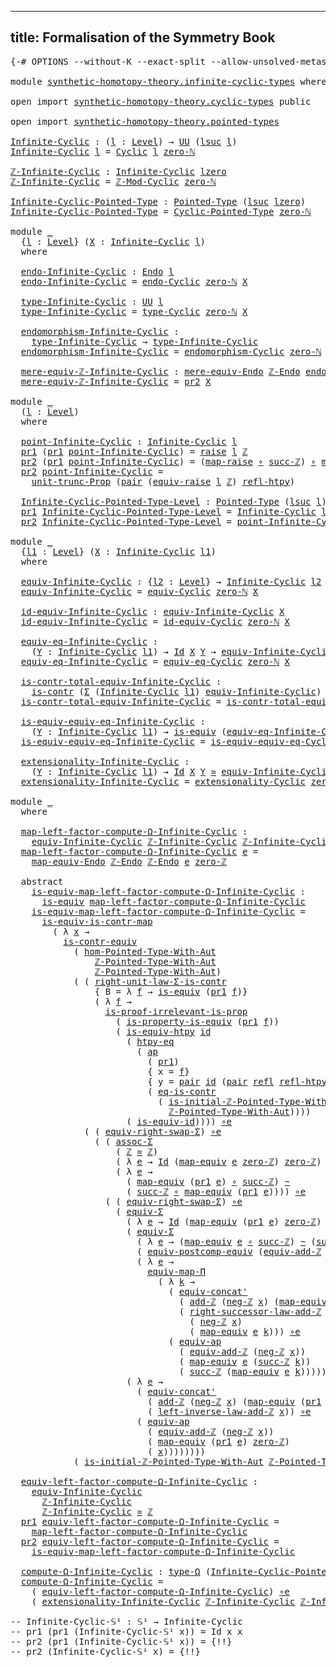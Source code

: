 
---
title: Formalisation of the Symmetry Book
---

<pre class="Agda"><a id="61" class="Symbol">{-#</a> <a id="65" class="Keyword">OPTIONS</a> <a id="73" class="Pragma">--without-K</a> <a id="85" class="Pragma">--exact-split</a> <a id="99" class="Pragma">--allow-unsolved-metas</a> <a id="122" class="Symbol">#-}</a>

<a id="127" class="Keyword">module</a> <a id="134" href="synthetic-homotopy-theory.infinite-cyclic-types.html" class="Module">synthetic-homotopy-theory.infinite-cyclic-types</a> <a id="182" class="Keyword">where</a>

<a id="189" class="Keyword">open</a> <a id="194" class="Keyword">import</a> <a id="201" href="synthetic-homotopy-theory.cyclic-types.html" class="Module">synthetic-homotopy-theory.cyclic-types</a> <a id="240" class="Keyword">public</a>

<a id="248" class="Keyword">open</a> <a id="253" class="Keyword">import</a> <a id="260" href="synthetic-homotopy-theory.pointed-types.html" class="Module">synthetic-homotopy-theory.pointed-types</a>

<a id="Infinite-Cyclic"></a><a id="301" href="synthetic-homotopy-theory.infinite-cyclic-types.html#301" class="Function">Infinite-Cyclic</a> <a id="317" class="Symbol">:</a> <a id="319" class="Symbol">(</a><a id="320" href="synthetic-homotopy-theory.infinite-cyclic-types.html#320" class="Bound">l</a> <a id="322" class="Symbol">:</a> <a id="324" href="Agda.Primitive.html#597" class="Postulate">Level</a><a id="329" class="Symbol">)</a> <a id="331" class="Symbol">→</a> <a id="333" href="Agda.Primitive.html#326" class="Primitive">UU</a> <a id="336" class="Symbol">(</a><a id="337" href="Agda.Primitive.html#780" class="Primitive">lsuc</a> <a id="342" href="synthetic-homotopy-theory.infinite-cyclic-types.html#320" class="Bound">l</a><a id="343" class="Symbol">)</a>
<a id="345" href="synthetic-homotopy-theory.infinite-cyclic-types.html#301" class="Function">Infinite-Cyclic</a> <a id="361" href="synthetic-homotopy-theory.infinite-cyclic-types.html#361" class="Bound">l</a> <a id="363" class="Symbol">=</a> <a id="365" href="synthetic-homotopy-theory.cyclic-types.html#10972" class="Function">Cyclic</a> <a id="372" href="synthetic-homotopy-theory.infinite-cyclic-types.html#361" class="Bound">l</a> <a id="374" href="elementary-number-theory.natural-numbers.html#1465" class="InductiveConstructor">zero-ℕ</a> 

<a id="ℤ-Infinite-Cyclic"></a><a id="383" href="synthetic-homotopy-theory.infinite-cyclic-types.html#383" class="Function">ℤ-Infinite-Cyclic</a> <a id="401" class="Symbol">:</a> <a id="403" href="synthetic-homotopy-theory.infinite-cyclic-types.html#301" class="Function">Infinite-Cyclic</a> <a id="419" href="Agda.Primitive.html#764" class="Primitive">lzero</a>
<a id="425" href="synthetic-homotopy-theory.infinite-cyclic-types.html#383" class="Function">ℤ-Infinite-Cyclic</a> <a id="443" class="Symbol">=</a> <a id="445" href="synthetic-homotopy-theory.cyclic-types.html#11055" class="Function">ℤ-Mod-Cyclic</a> <a id="458" href="elementary-number-theory.natural-numbers.html#1465" class="InductiveConstructor">zero-ℕ</a>

<a id="Infinite-Cyclic-Pointed-Type"></a><a id="466" href="synthetic-homotopy-theory.infinite-cyclic-types.html#466" class="Function">Infinite-Cyclic-Pointed-Type</a> <a id="495" class="Symbol">:</a> <a id="497" href="synthetic-homotopy-theory.pointed-types.html#392" class="Function">Pointed-Type</a> <a id="510" class="Symbol">(</a><a id="511" href="Agda.Primitive.html#780" class="Primitive">lsuc</a> <a id="516" href="Agda.Primitive.html#764" class="Primitive">lzero</a><a id="521" class="Symbol">)</a>
<a id="523" href="synthetic-homotopy-theory.infinite-cyclic-types.html#466" class="Function">Infinite-Cyclic-Pointed-Type</a> <a id="552" class="Symbol">=</a> <a id="554" href="synthetic-homotopy-theory.cyclic-types.html#11191" class="Function">Cyclic-Pointed-Type</a> <a id="574" href="elementary-number-theory.natural-numbers.html#1465" class="InductiveConstructor">zero-ℕ</a>

<a id="582" class="Keyword">module</a> <a id="589" href="synthetic-homotopy-theory.infinite-cyclic-types.html#589" class="Module">_</a>
  <a id="593" class="Symbol">{</a><a id="594" href="synthetic-homotopy-theory.infinite-cyclic-types.html#594" class="Bound">l</a> <a id="596" class="Symbol">:</a> <a id="598" href="Agda.Primitive.html#597" class="Postulate">Level</a><a id="603" class="Symbol">}</a> <a id="605" class="Symbol">(</a><a id="606" href="synthetic-homotopy-theory.infinite-cyclic-types.html#606" class="Bound">X</a> <a id="608" class="Symbol">:</a> <a id="610" href="synthetic-homotopy-theory.infinite-cyclic-types.html#301" class="Function">Infinite-Cyclic</a> <a id="626" href="synthetic-homotopy-theory.infinite-cyclic-types.html#594" class="Bound">l</a><a id="627" class="Symbol">)</a>
  <a id="631" class="Keyword">where</a>

  <a id="640" href="synthetic-homotopy-theory.infinite-cyclic-types.html#640" class="Function">endo-Infinite-Cyclic</a> <a id="661" class="Symbol">:</a> <a id="663" href="synthetic-homotopy-theory.cyclic-types.html#332" class="Function">Endo</a> <a id="668" href="synthetic-homotopy-theory.infinite-cyclic-types.html#594" class="Bound">l</a>
  <a id="672" href="synthetic-homotopy-theory.infinite-cyclic-types.html#640" class="Function">endo-Infinite-Cyclic</a> <a id="693" class="Symbol">=</a> <a id="695" href="synthetic-homotopy-theory.cyclic-types.html#11340" class="Function">endo-Cyclic</a> <a id="707" href="elementary-number-theory.natural-numbers.html#1465" class="InductiveConstructor">zero-ℕ</a> <a id="714" href="synthetic-homotopy-theory.infinite-cyclic-types.html#606" class="Bound">X</a>
  
  <a id="721" href="synthetic-homotopy-theory.infinite-cyclic-types.html#721" class="Function">type-Infinite-Cyclic</a> <a id="742" class="Symbol">:</a> <a id="744" href="Agda.Primitive.html#326" class="Primitive">UU</a> <a id="747" href="synthetic-homotopy-theory.infinite-cyclic-types.html#594" class="Bound">l</a>
  <a id="751" href="synthetic-homotopy-theory.infinite-cyclic-types.html#721" class="Function">type-Infinite-Cyclic</a> <a id="772" class="Symbol">=</a> <a id="774" href="synthetic-homotopy-theory.cyclic-types.html#11417" class="Function">type-Cyclic</a> <a id="786" href="elementary-number-theory.natural-numbers.html#1465" class="InductiveConstructor">zero-ℕ</a> <a id="793" href="synthetic-homotopy-theory.infinite-cyclic-types.html#606" class="Bound">X</a>
  
  <a id="800" href="synthetic-homotopy-theory.infinite-cyclic-types.html#800" class="Function">endomorphism-Infinite-Cyclic</a> <a id="829" class="Symbol">:</a>
    <a id="835" href="synthetic-homotopy-theory.infinite-cyclic-types.html#721" class="Function">type-Infinite-Cyclic</a> <a id="856" class="Symbol">→</a> <a id="858" href="synthetic-homotopy-theory.infinite-cyclic-types.html#721" class="Function">type-Infinite-Cyclic</a>
  <a id="881" href="synthetic-homotopy-theory.infinite-cyclic-types.html#800" class="Function">endomorphism-Infinite-Cyclic</a> <a id="910" class="Symbol">=</a> <a id="912" href="synthetic-homotopy-theory.cyclic-types.html#11975" class="Function">endomorphism-Cyclic</a> <a id="932" href="elementary-number-theory.natural-numbers.html#1465" class="InductiveConstructor">zero-ℕ</a> <a id="939" href="synthetic-homotopy-theory.infinite-cyclic-types.html#606" class="Bound">X</a>

  <a id="944" href="synthetic-homotopy-theory.infinite-cyclic-types.html#944" class="Function">mere-equiv-ℤ-Infinite-Cyclic</a> <a id="973" class="Symbol">:</a> <a id="975" href="synthetic-homotopy-theory.cyclic-types.html#1343" class="Function">mere-equiv-Endo</a> <a id="991" href="synthetic-homotopy-theory.cyclic-types.html#556" class="Function">ℤ-Endo</a> <a id="998" href="synthetic-homotopy-theory.infinite-cyclic-types.html#640" class="Function">endo-Infinite-Cyclic</a>
  <a id="1021" href="synthetic-homotopy-theory.infinite-cyclic-types.html#944" class="Function">mere-equiv-ℤ-Infinite-Cyclic</a> <a id="1050" class="Symbol">=</a> <a id="1052" href="foundation-core.dependent-pair-types.html#604" class="Field">pr2</a> <a id="1056" href="synthetic-homotopy-theory.infinite-cyclic-types.html#606" class="Bound">X</a>
  
<a id="1061" class="Keyword">module</a> <a id="1068" href="synthetic-homotopy-theory.infinite-cyclic-types.html#1068" class="Module">_</a>
  <a id="1072" class="Symbol">(</a><a id="1073" href="synthetic-homotopy-theory.infinite-cyclic-types.html#1073" class="Bound">l</a> <a id="1075" class="Symbol">:</a> <a id="1077" href="Agda.Primitive.html#597" class="Postulate">Level</a><a id="1082" class="Symbol">)</a>
  <a id="1086" class="Keyword">where</a>

  <a id="1095" href="synthetic-homotopy-theory.infinite-cyclic-types.html#1095" class="Function">point-Infinite-Cyclic</a> <a id="1117" class="Symbol">:</a> <a id="1119" href="synthetic-homotopy-theory.infinite-cyclic-types.html#301" class="Function">Infinite-Cyclic</a> <a id="1135" href="synthetic-homotopy-theory.infinite-cyclic-types.html#1073" class="Bound">l</a>
  <a id="1139" href="foundation-core.dependent-pair-types.html#592" class="Field">pr1</a> <a id="1143" class="Symbol">(</a><a id="1144" href="foundation-core.dependent-pair-types.html#592" class="Field">pr1</a> <a id="1148" href="synthetic-homotopy-theory.infinite-cyclic-types.html#1095" class="Function">point-Infinite-Cyclic</a><a id="1169" class="Symbol">)</a> <a id="1171" class="Symbol">=</a> <a id="1173" href="foundation.raising-universe-levels.html#765" class="Datatype">raise</a> <a id="1179" href="synthetic-homotopy-theory.infinite-cyclic-types.html#1073" class="Bound">l</a> <a id="1181" href="elementary-number-theory.integers.html#1789" class="Function">ℤ</a>
  <a id="1185" href="foundation-core.dependent-pair-types.html#604" class="Field">pr2</a> <a id="1189" class="Symbol">(</a><a id="1190" href="foundation-core.dependent-pair-types.html#592" class="Field">pr1</a> <a id="1194" href="synthetic-homotopy-theory.infinite-cyclic-types.html#1095" class="Function">point-Infinite-Cyclic</a><a id="1215" class="Symbol">)</a> <a id="1217" class="Symbol">=</a> <a id="1219" class="Symbol">(</a><a id="1220" href="foundation.raising-universe-levels.html#830" class="InductiveConstructor">map-raise</a> <a id="1230" href="foundation-core.functions.html#407" class="Function Operator">∘</a> <a id="1232" href="elementary-number-theory.integers.html#3380" class="Function">succ-ℤ</a><a id="1238" class="Symbol">)</a> <a id="1240" href="foundation-core.functions.html#407" class="Function Operator">∘</a> <a id="1242" href="foundation.raising-universe-levels.html#906" class="Function">map-inv-raise</a>
  <a id="1258" href="foundation-core.dependent-pair-types.html#604" class="Field">pr2</a> <a id="1262" href="synthetic-homotopy-theory.infinite-cyclic-types.html#1095" class="Function">point-Infinite-Cyclic</a> <a id="1284" class="Symbol">=</a>
    <a id="1290" href="foundation.propositional-truncations.html#1756" class="Postulate">unit-trunc-Prop</a> <a id="1306" class="Symbol">(</a><a id="1307" href="foundation-core.dependent-pair-types.html#575" class="InductiveConstructor">pair</a> <a id="1312" class="Symbol">(</a><a id="1313" href="foundation.raising-universe-levels.html#1342" class="Function">equiv-raise</a> <a id="1325" href="synthetic-homotopy-theory.infinite-cyclic-types.html#1073" class="Bound">l</a> <a id="1327" href="elementary-number-theory.integers.html#1789" class="Function">ℤ</a><a id="1328" class="Symbol">)</a> <a id="1330" href="foundation-core.homotopies.html#632" class="Function">refl-htpy</a><a id="1339" class="Symbol">)</a>

  <a id="1344" href="synthetic-homotopy-theory.infinite-cyclic-types.html#1344" class="Function">Infinite-Cyclic-Pointed-Type-Level</a> <a id="1379" class="Symbol">:</a> <a id="1381" href="synthetic-homotopy-theory.pointed-types.html#392" class="Function">Pointed-Type</a> <a id="1394" class="Symbol">(</a><a id="1395" href="Agda.Primitive.html#780" class="Primitive">lsuc</a> <a id="1400" href="synthetic-homotopy-theory.infinite-cyclic-types.html#1073" class="Bound">l</a><a id="1401" class="Symbol">)</a>
  <a id="1405" href="foundation-core.dependent-pair-types.html#592" class="Field">pr1</a> <a id="1409" href="synthetic-homotopy-theory.infinite-cyclic-types.html#1344" class="Function">Infinite-Cyclic-Pointed-Type-Level</a> <a id="1444" class="Symbol">=</a> <a id="1446" href="synthetic-homotopy-theory.infinite-cyclic-types.html#301" class="Function">Infinite-Cyclic</a> <a id="1462" href="synthetic-homotopy-theory.infinite-cyclic-types.html#1073" class="Bound">l</a>
  <a id="1466" href="foundation-core.dependent-pair-types.html#604" class="Field">pr2</a> <a id="1470" href="synthetic-homotopy-theory.infinite-cyclic-types.html#1344" class="Function">Infinite-Cyclic-Pointed-Type-Level</a> <a id="1505" class="Symbol">=</a> <a id="1507" href="synthetic-homotopy-theory.infinite-cyclic-types.html#1095" class="Function">point-Infinite-Cyclic</a>

<a id="1530" class="Keyword">module</a> <a id="1537" href="synthetic-homotopy-theory.infinite-cyclic-types.html#1537" class="Module">_</a>
  <a id="1541" class="Symbol">{</a><a id="1542" href="synthetic-homotopy-theory.infinite-cyclic-types.html#1542" class="Bound">l1</a> <a id="1545" class="Symbol">:</a> <a id="1547" href="Agda.Primitive.html#597" class="Postulate">Level</a><a id="1552" class="Symbol">}</a> <a id="1554" class="Symbol">(</a><a id="1555" href="synthetic-homotopy-theory.infinite-cyclic-types.html#1555" class="Bound">X</a> <a id="1557" class="Symbol">:</a> <a id="1559" href="synthetic-homotopy-theory.infinite-cyclic-types.html#301" class="Function">Infinite-Cyclic</a> <a id="1575" href="synthetic-homotopy-theory.infinite-cyclic-types.html#1542" class="Bound">l1</a><a id="1577" class="Symbol">)</a> 
  <a id="1582" class="Keyword">where</a>
  
  <a id="1593" href="synthetic-homotopy-theory.infinite-cyclic-types.html#1593" class="Function">equiv-Infinite-Cyclic</a> <a id="1615" class="Symbol">:</a> <a id="1617" class="Symbol">{</a><a id="1618" href="synthetic-homotopy-theory.infinite-cyclic-types.html#1618" class="Bound">l2</a> <a id="1621" class="Symbol">:</a> <a id="1623" href="Agda.Primitive.html#597" class="Postulate">Level</a><a id="1628" class="Symbol">}</a> <a id="1630" class="Symbol">→</a> <a id="1632" href="synthetic-homotopy-theory.infinite-cyclic-types.html#301" class="Function">Infinite-Cyclic</a> <a id="1648" href="synthetic-homotopy-theory.infinite-cyclic-types.html#1618" class="Bound">l2</a> <a id="1651" class="Symbol">→</a> <a id="1653" href="Agda.Primitive.html#326" class="Primitive">UU</a> <a id="1656" class="Symbol">(</a><a id="1657" href="synthetic-homotopy-theory.infinite-cyclic-types.html#1542" class="Bound">l1</a> <a id="1660" href="Agda.Primitive.html#810" class="Primitive Operator">⊔</a> <a id="1662" href="synthetic-homotopy-theory.infinite-cyclic-types.html#1618" class="Bound">l2</a><a id="1664" class="Symbol">)</a>
  <a id="1668" href="synthetic-homotopy-theory.infinite-cyclic-types.html#1593" class="Function">equiv-Infinite-Cyclic</a> <a id="1690" class="Symbol">=</a> <a id="1692" href="synthetic-homotopy-theory.cyclic-types.html#12219" class="Function">equiv-Cyclic</a> <a id="1705" href="elementary-number-theory.natural-numbers.html#1465" class="InductiveConstructor">zero-ℕ</a> <a id="1712" href="synthetic-homotopy-theory.infinite-cyclic-types.html#1555" class="Bound">X</a>

  <a id="1717" href="synthetic-homotopy-theory.infinite-cyclic-types.html#1717" class="Function">id-equiv-Infinite-Cyclic</a> <a id="1742" class="Symbol">:</a> <a id="1744" href="synthetic-homotopy-theory.infinite-cyclic-types.html#1593" class="Function">equiv-Infinite-Cyclic</a> <a id="1766" href="synthetic-homotopy-theory.infinite-cyclic-types.html#1555" class="Bound">X</a>
  <a id="1770" href="synthetic-homotopy-theory.infinite-cyclic-types.html#1717" class="Function">id-equiv-Infinite-Cyclic</a> <a id="1795" class="Symbol">=</a> <a id="1797" href="synthetic-homotopy-theory.cyclic-types.html#13242" class="Function">id-equiv-Cyclic</a> <a id="1813" href="elementary-number-theory.natural-numbers.html#1465" class="InductiveConstructor">zero-ℕ</a> <a id="1820" href="synthetic-homotopy-theory.infinite-cyclic-types.html#1555" class="Bound">X</a>

  <a id="1825" href="synthetic-homotopy-theory.infinite-cyclic-types.html#1825" class="Function">equiv-eq-Infinite-Cyclic</a> <a id="1850" class="Symbol">:</a>
    <a id="1856" class="Symbol">(</a><a id="1857" href="synthetic-homotopy-theory.infinite-cyclic-types.html#1857" class="Bound">Y</a> <a id="1859" class="Symbol">:</a> <a id="1861" href="synthetic-homotopy-theory.infinite-cyclic-types.html#301" class="Function">Infinite-Cyclic</a> <a id="1877" href="synthetic-homotopy-theory.infinite-cyclic-types.html#1542" class="Bound">l1</a><a id="1879" class="Symbol">)</a> <a id="1881" class="Symbol">→</a> <a id="1883" href="foundation-core.identity-types.html#641" class="Datatype">Id</a> <a id="1886" href="synthetic-homotopy-theory.infinite-cyclic-types.html#1555" class="Bound">X</a> <a id="1888" href="synthetic-homotopy-theory.infinite-cyclic-types.html#1857" class="Bound">Y</a> <a id="1890" class="Symbol">→</a> <a id="1892" href="synthetic-homotopy-theory.infinite-cyclic-types.html#1593" class="Function">equiv-Infinite-Cyclic</a> <a id="1914" href="synthetic-homotopy-theory.infinite-cyclic-types.html#1857" class="Bound">Y</a>
  <a id="1918" href="synthetic-homotopy-theory.infinite-cyclic-types.html#1825" class="Function">equiv-eq-Infinite-Cyclic</a> <a id="1943" class="Symbol">=</a> <a id="1945" href="synthetic-homotopy-theory.cyclic-types.html#13383" class="Function">equiv-eq-Cyclic</a> <a id="1961" href="elementary-number-theory.natural-numbers.html#1465" class="InductiveConstructor">zero-ℕ</a> <a id="1968" href="synthetic-homotopy-theory.infinite-cyclic-types.html#1555" class="Bound">X</a>
  
  <a id="1975" href="synthetic-homotopy-theory.infinite-cyclic-types.html#1975" class="Function">is-contr-total-equiv-Infinite-Cyclic</a> <a id="2012" class="Symbol">:</a>
    <a id="2018" href="foundation-core.contractible-types.html#925" class="Function">is-contr</a> <a id="2027" class="Symbol">(</a><a id="2028" href="foundation-core.dependent-pair-types.html#502" class="Record">Σ</a> <a id="2030" class="Symbol">(</a><a id="2031" href="synthetic-homotopy-theory.infinite-cyclic-types.html#301" class="Function">Infinite-Cyclic</a> <a id="2047" href="synthetic-homotopy-theory.infinite-cyclic-types.html#1542" class="Bound">l1</a><a id="2049" class="Symbol">)</a> <a id="2051" href="synthetic-homotopy-theory.infinite-cyclic-types.html#1593" class="Function">equiv-Infinite-Cyclic</a><a id="2072" class="Symbol">)</a>
  <a id="2076" href="synthetic-homotopy-theory.infinite-cyclic-types.html#1975" class="Function">is-contr-total-equiv-Infinite-Cyclic</a> <a id="2113" class="Symbol">=</a> <a id="2115" href="synthetic-homotopy-theory.cyclic-types.html#13493" class="Function">is-contr-total-equiv-Cyclic</a> <a id="2143" href="elementary-number-theory.natural-numbers.html#1465" class="InductiveConstructor">zero-ℕ</a> <a id="2150" href="synthetic-homotopy-theory.infinite-cyclic-types.html#1555" class="Bound">X</a>

  <a id="2155" href="synthetic-homotopy-theory.infinite-cyclic-types.html#2155" class="Function">is-equiv-equiv-eq-Infinite-Cyclic</a> <a id="2189" class="Symbol">:</a>
    <a id="2195" class="Symbol">(</a><a id="2196" href="synthetic-homotopy-theory.infinite-cyclic-types.html#2196" class="Bound">Y</a> <a id="2198" class="Symbol">:</a> <a id="2200" href="synthetic-homotopy-theory.infinite-cyclic-types.html#301" class="Function">Infinite-Cyclic</a> <a id="2216" href="synthetic-homotopy-theory.infinite-cyclic-types.html#1542" class="Bound">l1</a><a id="2218" class="Symbol">)</a> <a id="2220" class="Symbol">→</a> <a id="2222" href="foundation-core.equivalences.html#1542" class="Function">is-equiv</a> <a id="2231" class="Symbol">(</a><a id="2232" href="synthetic-homotopy-theory.infinite-cyclic-types.html#1825" class="Function">equiv-eq-Infinite-Cyclic</a> <a id="2257" href="synthetic-homotopy-theory.infinite-cyclic-types.html#2196" class="Bound">Y</a><a id="2258" class="Symbol">)</a>
  <a id="2262" href="synthetic-homotopy-theory.infinite-cyclic-types.html#2155" class="Function">is-equiv-equiv-eq-Infinite-Cyclic</a> <a id="2296" class="Symbol">=</a> <a id="2298" href="synthetic-homotopy-theory.cyclic-types.html#13922" class="Function">is-equiv-equiv-eq-Cyclic</a> <a id="2323" href="elementary-number-theory.natural-numbers.html#1465" class="InductiveConstructor">zero-ℕ</a> <a id="2330" href="synthetic-homotopy-theory.infinite-cyclic-types.html#1555" class="Bound">X</a>

  <a id="2335" href="synthetic-homotopy-theory.infinite-cyclic-types.html#2335" class="Function">extensionality-Infinite-Cyclic</a> <a id="2366" class="Symbol">:</a>
    <a id="2372" class="Symbol">(</a><a id="2373" href="synthetic-homotopy-theory.infinite-cyclic-types.html#2373" class="Bound">Y</a> <a id="2375" class="Symbol">:</a> <a id="2377" href="synthetic-homotopy-theory.infinite-cyclic-types.html#301" class="Function">Infinite-Cyclic</a> <a id="2393" href="synthetic-homotopy-theory.infinite-cyclic-types.html#1542" class="Bound">l1</a><a id="2395" class="Symbol">)</a> <a id="2397" class="Symbol">→</a> <a id="2399" href="foundation-core.identity-types.html#641" class="Datatype">Id</a> <a id="2402" href="synthetic-homotopy-theory.infinite-cyclic-types.html#1555" class="Bound">X</a> <a id="2404" href="synthetic-homotopy-theory.infinite-cyclic-types.html#2373" class="Bound">Y</a> <a id="2406" href="foundation-core.equivalences.html#1607" class="Function Operator">≃</a> <a id="2408" href="synthetic-homotopy-theory.infinite-cyclic-types.html#1593" class="Function">equiv-Infinite-Cyclic</a> <a id="2430" href="synthetic-homotopy-theory.infinite-cyclic-types.html#2373" class="Bound">Y</a>
  <a id="2434" href="synthetic-homotopy-theory.infinite-cyclic-types.html#2335" class="Function">extensionality-Infinite-Cyclic</a> <a id="2465" class="Symbol">=</a> <a id="2467" href="synthetic-homotopy-theory.cyclic-types.html#14161" class="Function">extensionality-Cyclic</a> <a id="2489" href="elementary-number-theory.natural-numbers.html#1465" class="InductiveConstructor">zero-ℕ</a> <a id="2496" href="synthetic-homotopy-theory.infinite-cyclic-types.html#1555" class="Bound">X</a>

<a id="2499" class="Keyword">module</a> <a id="2506" href="synthetic-homotopy-theory.infinite-cyclic-types.html#2506" class="Module">_</a>
  <a id="2510" class="Keyword">where</a>
  
  <a id="2521" href="synthetic-homotopy-theory.infinite-cyclic-types.html#2521" class="Function">map-left-factor-compute-Ω-Infinite-Cyclic</a> <a id="2563" class="Symbol">:</a>
    <a id="2569" href="synthetic-homotopy-theory.infinite-cyclic-types.html#1593" class="Function">equiv-Infinite-Cyclic</a> <a id="2591" href="synthetic-homotopy-theory.infinite-cyclic-types.html#383" class="Function">ℤ-Infinite-Cyclic</a> <a id="2609" href="synthetic-homotopy-theory.infinite-cyclic-types.html#383" class="Function">ℤ-Infinite-Cyclic</a> <a id="2627" class="Symbol">→</a> <a id="2629" href="elementary-number-theory.integers.html#1789" class="Function">ℤ</a>
  <a id="2633" href="synthetic-homotopy-theory.infinite-cyclic-types.html#2521" class="Function">map-left-factor-compute-Ω-Infinite-Cyclic</a> <a id="2675" href="synthetic-homotopy-theory.infinite-cyclic-types.html#2675" class="Bound">e</a> <a id="2677" class="Symbol">=</a>
    <a id="2683" href="synthetic-homotopy-theory.cyclic-types.html#1005" class="Function">map-equiv-Endo</a> <a id="2698" href="synthetic-homotopy-theory.cyclic-types.html#556" class="Function">ℤ-Endo</a> <a id="2705" href="synthetic-homotopy-theory.cyclic-types.html#556" class="Function">ℤ-Endo</a> <a id="2712" href="synthetic-homotopy-theory.infinite-cyclic-types.html#2675" class="Bound">e</a> <a id="2714" href="elementary-number-theory.integers.html#2041" class="Function">zero-ℤ</a>

  <a id="2724" class="Keyword">abstract</a>
    <a id="2737" href="synthetic-homotopy-theory.infinite-cyclic-types.html#2737" class="Function">is-equiv-map-left-factor-compute-Ω-Infinite-Cyclic</a> <a id="2788" class="Symbol">:</a>
      <a id="2796" href="foundation-core.equivalences.html#1542" class="Function">is-equiv</a> <a id="2805" href="synthetic-homotopy-theory.infinite-cyclic-types.html#2521" class="Function">map-left-factor-compute-Ω-Infinite-Cyclic</a>
    <a id="2851" href="synthetic-homotopy-theory.infinite-cyclic-types.html#2737" class="Function">is-equiv-map-left-factor-compute-Ω-Infinite-Cyclic</a> <a id="2902" class="Symbol">=</a>
      <a id="2910" href="foundation-core.contractible-maps.html#2368" class="Function">is-equiv-is-contr-map</a>
        <a id="2940" class="Symbol">(</a> <a id="2942" class="Symbol">λ</a> <a id="2944" href="synthetic-homotopy-theory.infinite-cyclic-types.html#2944" class="Bound">x</a> <a id="2946" class="Symbol">→</a>
          <a id="2958" href="foundation-core.contractible-types.html#3230" class="Function">is-contr-equiv</a>
            <a id="2985" class="Symbol">(</a> <a id="2987" href="foundation.automorphisms.html#2986" class="Function">hom-Pointed-Type-With-Aut</a>
                <a id="3029" href="elementary-number-theory.integers.html#11253" class="Function">ℤ-Pointed-Type-With-Aut</a>
                <a id="3069" href="elementary-number-theory.integers.html#11253" class="Function">ℤ-Pointed-Type-With-Aut</a><a id="3092" class="Symbol">)</a>
            <a id="3106" class="Symbol">(</a> <a id="3108" class="Symbol">(</a> <a id="3110" href="foundation-core.type-arithmetic-dependent-pair-types.html#4301" class="Function">right-unit-law-Σ-is-contr</a>
                <a id="3152" class="Symbol">{</a> <a id="3154" class="Argument">B</a> <a id="3156" class="Symbol">=</a> <a id="3158" class="Symbol">λ</a> <a id="3160" href="synthetic-homotopy-theory.infinite-cyclic-types.html#3160" class="Bound">f</a> <a id="3162" class="Symbol">→</a> <a id="3164" href="foundation-core.equivalences.html#1542" class="Function">is-equiv</a> <a id="3173" class="Symbol">(</a><a id="3174" href="foundation-core.dependent-pair-types.html#592" class="Field">pr1</a> <a id="3178" href="synthetic-homotopy-theory.infinite-cyclic-types.html#3160" class="Bound">f</a><a id="3179" class="Symbol">)}</a>
                <a id="3198" class="Symbol">(</a> <a id="3200" class="Symbol">λ</a> <a id="3202" href="synthetic-homotopy-theory.infinite-cyclic-types.html#3202" class="Bound">f</a> <a id="3204" class="Symbol">→</a>
                  <a id="3224" href="foundation-core.propositions.html#2978" class="Function">is-proof-irrelevant-is-prop</a>
                    <a id="3272" class="Symbol">(</a> <a id="3274" href="foundation.equivalences.html#13419" class="Function">is-property-is-equiv</a> <a id="3295" class="Symbol">(</a><a id="3296" href="foundation-core.dependent-pair-types.html#592" class="Field">pr1</a> <a id="3300" href="synthetic-homotopy-theory.infinite-cyclic-types.html#3202" class="Bound">f</a><a id="3301" class="Symbol">))</a>
                    <a id="3324" class="Symbol">(</a> <a id="3326" href="foundation-core.equivalences.html#10132" class="Function">is-equiv-htpy</a> <a id="3340" href="foundation-core.functions.html#309" class="Function">id</a>
                      <a id="3365" class="Symbol">(</a> <a id="3367" href="foundation.function-extensionality.html#946" class="Function">htpy-eq</a>
                        <a id="3399" class="Symbol">(</a> <a id="3401" href="foundation-core.identity-types.html#2853" class="Function">ap</a>
                          <a id="3430" class="Symbol">(</a> <a id="3432" href="foundation-core.dependent-pair-types.html#592" class="Field">pr1</a><a id="3435" class="Symbol">)</a>
                          <a id="3463" class="Symbol">{</a> <a id="3465" class="Argument">x</a> <a id="3467" class="Symbol">=</a> <a id="3469" href="synthetic-homotopy-theory.infinite-cyclic-types.html#3202" class="Bound">f</a><a id="3470" class="Symbol">}</a>
                          <a id="3498" class="Symbol">{</a> <a id="3500" class="Argument">y</a> <a id="3502" class="Symbol">=</a> <a id="3504" href="foundation-core.dependent-pair-types.html#575" class="InductiveConstructor">pair</a> <a id="3509" href="foundation-core.functions.html#309" class="Function">id</a> <a id="3512" class="Symbol">(</a><a id="3513" href="foundation-core.dependent-pair-types.html#575" class="InductiveConstructor">pair</a> <a id="3518" href="foundation-core.identity-types.html#694" class="InductiveConstructor">refl</a> <a id="3523" href="foundation-core.homotopies.html#632" class="Function">refl-htpy</a><a id="3532" class="Symbol">)}</a>
                          <a id="3561" class="Symbol">(</a> <a id="3563" href="foundation-core.contractible-types.html#1232" class="Function">eq-is-contr</a>
                            <a id="3603" class="Symbol">(</a> <a id="3605" href="elementary-number-theory.integers.html#20772" class="Function">is-initial-ℤ-Pointed-Type-With-Aut</a>
                              <a id="3670" href="elementary-number-theory.integers.html#11253" class="Function">ℤ-Pointed-Type-With-Aut</a><a id="3693" class="Symbol">))))</a>
                      <a id="3720" class="Symbol">(</a> <a id="3722" href="foundation-core.equivalences.html#2309" class="Function">is-equiv-id</a><a id="3733" class="Symbol">))))</a> <a id="3738" href="foundation-core.equivalences.html#7843" class="Function Operator">∘e</a>
              <a id="3755" class="Symbol">(</a> <a id="3757" class="Symbol">(</a> <a id="3759" href="foundation-core.type-arithmetic-dependent-pair-types.html#11499" class="Function">equiv-right-swap-Σ</a><a id="3777" class="Symbol">)</a> <a id="3779" href="foundation-core.equivalences.html#7843" class="Function Operator">∘e</a>
                <a id="3798" class="Symbol">(</a> <a id="3800" class="Symbol">(</a> <a id="3802" href="foundation-core.type-arithmetic-dependent-pair-types.html#5662" class="Function">assoc-Σ</a>
                    <a id="3830" class="Symbol">(</a> <a id="3832" href="elementary-number-theory.integers.html#1789" class="Function">ℤ</a> <a id="3834" href="foundation-core.equivalences.html#1607" class="Function Operator">≃</a> <a id="3836" href="elementary-number-theory.integers.html#1789" class="Function">ℤ</a><a id="3837" class="Symbol">)</a>
                    <a id="3859" class="Symbol">(</a> <a id="3861" class="Symbol">λ</a> <a id="3863" href="synthetic-homotopy-theory.infinite-cyclic-types.html#3863" class="Bound">e</a> <a id="3865" class="Symbol">→</a> <a id="3867" href="foundation-core.identity-types.html#641" class="Datatype">Id</a> <a id="3870" class="Symbol">(</a><a id="3871" href="foundation-core.equivalences.html#1807" class="Function">map-equiv</a> <a id="3881" href="synthetic-homotopy-theory.infinite-cyclic-types.html#3863" class="Bound">e</a> <a id="3883" href="elementary-number-theory.integers.html#2041" class="Function">zero-ℤ</a><a id="3889" class="Symbol">)</a> <a id="3891" href="elementary-number-theory.integers.html#2041" class="Function">zero-ℤ</a><a id="3897" class="Symbol">)</a>
                    <a id="3919" class="Symbol">(</a> <a id="3921" class="Symbol">λ</a> <a id="3923" href="synthetic-homotopy-theory.infinite-cyclic-types.html#3923" class="Bound">e</a> <a id="3925" class="Symbol">→</a>
                      <a id="3949" class="Symbol">(</a> <a id="3951" href="foundation-core.equivalences.html#1807" class="Function">map-equiv</a> <a id="3961" class="Symbol">(</a><a id="3962" href="foundation-core.dependent-pair-types.html#592" class="Field">pr1</a> <a id="3966" href="synthetic-homotopy-theory.infinite-cyclic-types.html#3923" class="Bound">e</a><a id="3967" class="Symbol">)</a> <a id="3969" href="foundation-core.functions.html#407" class="Function Operator">∘</a> <a id="3971" href="elementary-number-theory.integers.html#3380" class="Function">succ-ℤ</a><a id="3977" class="Symbol">)</a> <a id="3979" href="foundation-core.homotopies.html#467" class="Function Operator">~</a>
                      <a id="4003" class="Symbol">(</a> <a id="4005" href="elementary-number-theory.integers.html#3380" class="Function">succ-ℤ</a> <a id="4012" href="foundation-core.functions.html#407" class="Function Operator">∘</a> <a id="4014" href="foundation-core.equivalences.html#1807" class="Function">map-equiv</a> <a id="4024" class="Symbol">(</a><a id="4025" href="foundation-core.dependent-pair-types.html#592" class="Field">pr1</a> <a id="4029" href="synthetic-homotopy-theory.infinite-cyclic-types.html#3923" class="Bound">e</a><a id="4030" class="Symbol">))))</a> <a id="4035" href="foundation-core.equivalences.html#7843" class="Function Operator">∘e</a>
                  <a id="4056" class="Symbol">(</a> <a id="4058" class="Symbol">(</a> <a id="4060" href="foundation-core.type-arithmetic-dependent-pair-types.html#11499" class="Function">equiv-right-swap-Σ</a><a id="4078" class="Symbol">)</a> <a id="4080" href="foundation-core.equivalences.html#7843" class="Function Operator">∘e</a>
                    <a id="4103" class="Symbol">(</a> <a id="4105" href="foundation-core.functoriality-dependent-pair-types.html#10421" class="Function">equiv-Σ</a>
                      <a id="4135" class="Symbol">(</a> <a id="4137" class="Symbol">λ</a> <a id="4139" href="synthetic-homotopy-theory.infinite-cyclic-types.html#4139" class="Bound">e</a> <a id="4141" class="Symbol">→</a> <a id="4143" href="foundation-core.identity-types.html#641" class="Datatype">Id</a> <a id="4146" class="Symbol">(</a><a id="4147" href="foundation-core.equivalences.html#1807" class="Function">map-equiv</a> <a id="4157" class="Symbol">(</a><a id="4158" href="foundation-core.dependent-pair-types.html#592" class="Field">pr1</a> <a id="4162" href="synthetic-homotopy-theory.infinite-cyclic-types.html#4139" class="Bound">e</a><a id="4163" class="Symbol">)</a> <a id="4165" href="elementary-number-theory.integers.html#2041" class="Function">zero-ℤ</a><a id="4171" class="Symbol">)</a> <a id="4173" href="elementary-number-theory.integers.html#2041" class="Function">zero-ℤ</a><a id="4179" class="Symbol">)</a>
                      <a id="4203" class="Symbol">(</a> <a id="4205" href="foundation-core.functoriality-dependent-pair-types.html#10421" class="Function">equiv-Σ</a>
                        <a id="4237" class="Symbol">(</a> <a id="4239" class="Symbol">λ</a> <a id="4241" href="synthetic-homotopy-theory.infinite-cyclic-types.html#4241" class="Bound">e</a> <a id="4243" class="Symbol">→</a> <a id="4245" class="Symbol">(</a><a id="4246" href="foundation-core.equivalences.html#1807" class="Function">map-equiv</a> <a id="4256" href="synthetic-homotopy-theory.infinite-cyclic-types.html#4241" class="Bound">e</a> <a id="4258" href="foundation-core.functions.html#407" class="Function Operator">∘</a> <a id="4260" href="elementary-number-theory.integers.html#3380" class="Function">succ-ℤ</a><a id="4266" class="Symbol">)</a> <a id="4268" href="foundation-core.homotopies.html#467" class="Function Operator">~</a> <a id="4270" class="Symbol">(</a><a id="4271" href="elementary-number-theory.integers.html#3380" class="Function">succ-ℤ</a> <a id="4278" href="foundation-core.functions.html#407" class="Function Operator">∘</a> <a id="4280" href="foundation-core.equivalences.html#1807" class="Function">map-equiv</a> <a id="4290" href="synthetic-homotopy-theory.infinite-cyclic-types.html#4241" class="Bound">e</a><a id="4291" class="Symbol">))</a>
                        <a id="4318" class="Symbol">(</a> <a id="4320" href="foundation.equivalences.html#18160" class="Function">equiv-postcomp-equiv</a> <a id="4341" class="Symbol">(</a><a id="4342" href="elementary-number-theory.addition-integers.html#14008" class="Function">equiv-add-ℤ</a> <a id="4354" class="Symbol">(</a><a id="4355" href="elementary-number-theory.integers.html#3749" class="Function">neg-ℤ</a> <a id="4361" href="synthetic-homotopy-theory.infinite-cyclic-types.html#2944" class="Bound">x</a><a id="4362" class="Symbol">))</a> <a id="4365" href="elementary-number-theory.integers.html#1789" class="Function">ℤ</a><a id="4366" class="Symbol">)</a>
                        <a id="4392" class="Symbol">(</a> <a id="4394" class="Symbol">λ</a> <a id="4396" href="synthetic-homotopy-theory.infinite-cyclic-types.html#4396" class="Bound">e</a> <a id="4398" class="Symbol">→</a>
                          <a id="4426" href="foundation.functoriality-dependent-function-types.html#3637" class="Function">equiv-map-Π</a>
                            <a id="4466" class="Symbol">(</a> <a id="4468" class="Symbol">λ</a> <a id="4470" href="synthetic-homotopy-theory.infinite-cyclic-types.html#4470" class="Bound">k</a> <a id="4472" class="Symbol">→</a>
                              <a id="4504" class="Symbol">(</a> <a id="4506" href="foundation.identity-types.html#2649" class="Function">equiv-concat&#39;</a>
                                <a id="4552" class="Symbol">(</a> <a id="4554" href="elementary-number-theory.addition-integers.html#1489" class="Function">add-ℤ</a> <a id="4560" class="Symbol">(</a><a id="4561" href="elementary-number-theory.integers.html#3749" class="Function">neg-ℤ</a> <a id="4567" href="synthetic-homotopy-theory.infinite-cyclic-types.html#2944" class="Bound">x</a><a id="4568" class="Symbol">)</a> <a id="4570" class="Symbol">(</a><a id="4571" href="foundation-core.equivalences.html#1807" class="Function">map-equiv</a> <a id="4581" href="synthetic-homotopy-theory.infinite-cyclic-types.html#4396" class="Bound">e</a> <a id="4583" class="Symbol">(</a><a id="4584" href="elementary-number-theory.integers.html#3380" class="Function">succ-ℤ</a> <a id="4591" href="synthetic-homotopy-theory.infinite-cyclic-types.html#4470" class="Bound">k</a><a id="4592" class="Symbol">)))</a>
                                <a id="4628" class="Symbol">(</a> <a id="4630" href="elementary-number-theory.addition-integers.html#4028" class="Function">right-successor-law-add-ℤ</a>
                                  <a id="4690" class="Symbol">(</a> <a id="4692" href="elementary-number-theory.integers.html#3749" class="Function">neg-ℤ</a> <a id="4698" href="synthetic-homotopy-theory.infinite-cyclic-types.html#2944" class="Bound">x</a><a id="4699" class="Symbol">)</a>
                                  <a id="4735" class="Symbol">(</a> <a id="4737" href="foundation-core.equivalences.html#1807" class="Function">map-equiv</a> <a id="4747" href="synthetic-homotopy-theory.infinite-cyclic-types.html#4396" class="Bound">e</a> <a id="4749" href="synthetic-homotopy-theory.infinite-cyclic-types.html#4470" class="Bound">k</a><a id="4750" class="Symbol">)))</a> <a id="4754" href="foundation-core.equivalences.html#7843" class="Function Operator">∘e</a>
                              <a id="4787" class="Symbol">(</a> <a id="4789" href="foundation-core.equivalences.html#16720" class="Function">equiv-ap</a>
                                <a id="4830" class="Symbol">(</a> <a id="4832" href="elementary-number-theory.addition-integers.html#14008" class="Function">equiv-add-ℤ</a> <a id="4844" class="Symbol">(</a><a id="4845" href="elementary-number-theory.integers.html#3749" class="Function">neg-ℤ</a> <a id="4851" href="synthetic-homotopy-theory.infinite-cyclic-types.html#2944" class="Bound">x</a><a id="4852" class="Symbol">))</a>
                                <a id="4887" class="Symbol">(</a> <a id="4889" href="foundation-core.equivalences.html#1807" class="Function">map-equiv</a> <a id="4899" href="synthetic-homotopy-theory.infinite-cyclic-types.html#4396" class="Bound">e</a> <a id="4901" class="Symbol">(</a><a id="4902" href="elementary-number-theory.integers.html#3380" class="Function">succ-ℤ</a> <a id="4909" href="synthetic-homotopy-theory.infinite-cyclic-types.html#4470" class="Bound">k</a><a id="4910" class="Symbol">))</a>
                                <a id="4945" class="Symbol">(</a> <a id="4947" href="elementary-number-theory.integers.html#3380" class="Function">succ-ℤ</a> <a id="4954" class="Symbol">(</a><a id="4955" href="foundation-core.equivalences.html#1807" class="Function">map-equiv</a> <a id="4965" href="synthetic-homotopy-theory.infinite-cyclic-types.html#4396" class="Bound">e</a> <a id="4967" href="synthetic-homotopy-theory.infinite-cyclic-types.html#4470" class="Bound">k</a><a id="4968" class="Symbol">))))))</a>
                      <a id="4997" class="Symbol">(</a> <a id="4999" class="Symbol">λ</a> <a id="5001" href="synthetic-homotopy-theory.infinite-cyclic-types.html#5001" class="Bound">e</a> <a id="5003" class="Symbol">→</a>
                        <a id="5029" class="Symbol">(</a> <a id="5031" href="foundation.identity-types.html#2649" class="Function">equiv-concat&#39;</a>
                          <a id="5071" class="Symbol">(</a> <a id="5073" href="elementary-number-theory.addition-integers.html#1489" class="Function">add-ℤ</a> <a id="5079" class="Symbol">(</a><a id="5080" href="elementary-number-theory.integers.html#3749" class="Function">neg-ℤ</a> <a id="5086" href="synthetic-homotopy-theory.infinite-cyclic-types.html#2944" class="Bound">x</a><a id="5087" class="Symbol">)</a> <a id="5089" class="Symbol">(</a><a id="5090" href="foundation-core.equivalences.html#1807" class="Function">map-equiv</a> <a id="5100" class="Symbol">(</a><a id="5101" href="foundation-core.dependent-pair-types.html#592" class="Field">pr1</a> <a id="5105" href="synthetic-homotopy-theory.infinite-cyclic-types.html#5001" class="Bound">e</a><a id="5106" class="Symbol">)</a> <a id="5108" href="elementary-number-theory.integers.html#2041" class="Function">zero-ℤ</a><a id="5114" class="Symbol">))</a>
                          <a id="5143" class="Symbol">(</a> <a id="5145" href="elementary-number-theory.addition-integers.html#7226" class="Function">left-inverse-law-add-ℤ</a> <a id="5168" href="synthetic-homotopy-theory.infinite-cyclic-types.html#2944" class="Bound">x</a><a id="5169" class="Symbol">))</a> <a id="5172" href="foundation-core.equivalences.html#7843" class="Function Operator">∘e</a>
                        <a id="5199" class="Symbol">(</a> <a id="5201" href="foundation-core.equivalences.html#16720" class="Function">equiv-ap</a>
                          <a id="5236" class="Symbol">(</a> <a id="5238" href="elementary-number-theory.addition-integers.html#14008" class="Function">equiv-add-ℤ</a> <a id="5250" class="Symbol">(</a><a id="5251" href="elementary-number-theory.integers.html#3749" class="Function">neg-ℤ</a> <a id="5257" href="synthetic-homotopy-theory.infinite-cyclic-types.html#2944" class="Bound">x</a><a id="5258" class="Symbol">))</a>
                          <a id="5287" class="Symbol">(</a> <a id="5289" href="foundation-core.equivalences.html#1807" class="Function">map-equiv</a> <a id="5299" class="Symbol">(</a><a id="5300" href="foundation-core.dependent-pair-types.html#592" class="Field">pr1</a> <a id="5304" href="synthetic-homotopy-theory.infinite-cyclic-types.html#5001" class="Bound">e</a><a id="5305" class="Symbol">)</a> <a id="5307" href="elementary-number-theory.integers.html#2041" class="Function">zero-ℤ</a><a id="5313" class="Symbol">)</a>
                          <a id="5341" class="Symbol">(</a> <a id="5343" href="synthetic-homotopy-theory.infinite-cyclic-types.html#2944" class="Bound">x</a><a id="5344" class="Symbol">))))))))</a>
            <a id="5365" class="Symbol">(</a> <a id="5367" href="elementary-number-theory.integers.html#20772" class="Function">is-initial-ℤ-Pointed-Type-With-Aut</a> <a id="5402" href="elementary-number-theory.integers.html#11253" class="Function">ℤ-Pointed-Type-With-Aut</a><a id="5425" class="Symbol">))</a>

  <a id="5431" href="synthetic-homotopy-theory.infinite-cyclic-types.html#5431" class="Function">equiv-left-factor-compute-Ω-Infinite-Cyclic</a> <a id="5475" class="Symbol">:</a>
    <a id="5481" href="synthetic-homotopy-theory.infinite-cyclic-types.html#1593" class="Function">equiv-Infinite-Cyclic</a>
      <a id="5509" href="synthetic-homotopy-theory.infinite-cyclic-types.html#383" class="Function">ℤ-Infinite-Cyclic</a>
      <a id="5533" href="synthetic-homotopy-theory.infinite-cyclic-types.html#383" class="Function">ℤ-Infinite-Cyclic</a> <a id="5551" href="foundation-core.equivalences.html#1607" class="Function Operator">≃</a> <a id="5553" href="elementary-number-theory.integers.html#1789" class="Function">ℤ</a>
  <a id="5557" href="foundation-core.dependent-pair-types.html#592" class="Field">pr1</a> <a id="5561" href="synthetic-homotopy-theory.infinite-cyclic-types.html#5431" class="Function">equiv-left-factor-compute-Ω-Infinite-Cyclic</a> <a id="5605" class="Symbol">=</a>
    <a id="5611" href="synthetic-homotopy-theory.infinite-cyclic-types.html#2521" class="Function">map-left-factor-compute-Ω-Infinite-Cyclic</a>
  <a id="5655" href="foundation-core.dependent-pair-types.html#604" class="Field">pr2</a> <a id="5659" href="synthetic-homotopy-theory.infinite-cyclic-types.html#5431" class="Function">equiv-left-factor-compute-Ω-Infinite-Cyclic</a> <a id="5703" class="Symbol">=</a>
    <a id="5709" href="synthetic-homotopy-theory.infinite-cyclic-types.html#2737" class="Function">is-equiv-map-left-factor-compute-Ω-Infinite-Cyclic</a>

  <a id="5763" href="synthetic-homotopy-theory.infinite-cyclic-types.html#5763" class="Function">compute-Ω-Infinite-Cyclic</a> <a id="5789" class="Symbol">:</a> <a id="5791" href="univalent-foundations.loop-spaces.html#933" class="Function">type-Ω</a> <a id="5798" class="Symbol">(</a><a id="5799" href="synthetic-homotopy-theory.infinite-cyclic-types.html#466" class="Function">Infinite-Cyclic-Pointed-Type</a><a id="5827" class="Symbol">)</a> <a id="5829" href="foundation-core.equivalences.html#1607" class="Function Operator">≃</a> <a id="5831" href="elementary-number-theory.integers.html#1789" class="Function">ℤ</a>
  <a id="5835" href="synthetic-homotopy-theory.infinite-cyclic-types.html#5763" class="Function">compute-Ω-Infinite-Cyclic</a> <a id="5861" class="Symbol">=</a>
    <a id="5867" class="Symbol">(</a> <a id="5869" href="synthetic-homotopy-theory.infinite-cyclic-types.html#5431" class="Function">equiv-left-factor-compute-Ω-Infinite-Cyclic</a><a id="5912" class="Symbol">)</a> <a id="5914" href="foundation-core.equivalences.html#7843" class="Function Operator">∘e</a>
    <a id="5921" class="Symbol">(</a> <a id="5923" href="synthetic-homotopy-theory.infinite-cyclic-types.html#2335" class="Function">extensionality-Infinite-Cyclic</a> <a id="5954" href="synthetic-homotopy-theory.infinite-cyclic-types.html#383" class="Function">ℤ-Infinite-Cyclic</a> <a id="5972" href="synthetic-homotopy-theory.infinite-cyclic-types.html#383" class="Function">ℤ-Infinite-Cyclic</a><a id="5989" class="Symbol">)</a>

<a id="5992" class="Comment">-- Infinite-Cyclic-𝕊¹ : 𝕊¹ → Infinite-Cyclic</a>
<a id="6037" class="Comment">-- pr1 (pr1 (Infinite-Cyclic-𝕊¹ x)) = Id x x</a>
<a id="6082" class="Comment">-- pr2 (pr1 (Infinite-Cyclic-𝕊¹ x)) = {!!}</a>
<a id="6125" class="Comment">-- pr2 (Infinite-Cyclic-𝕊¹ x) = {!!}</a>

</pre>